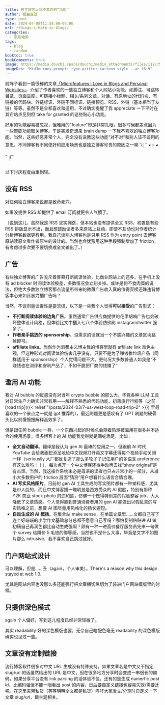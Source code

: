```yaml
---
title: 独立博客上我不喜欢的“功能”
author: 椒盐豆豉
type: post
date: 2024-07-08T11:58:00-07:00
url: /things-i-hate-in-blogs/
categories:
  - 重启电脑
tags:
  - blog
  - random
booktoc: true
bookComments: true
image: https://media.douchi.space/douchi/media_attachments/files/112/752/308/652/174/823/original/782f1cc5175907fe.png
imageDes: "MidJourney prompt: type writter cartoon style --ar 16:9"
---
```


前阵子看到一篇很棒的文章[「Microfeatures I Love in Blogs and Personal Websites」](https://danilafe.com/blog/blog_microfeatures/?utm_source=blog.douchi.space)，介绍了作者喜欢的一些独立博客和个人网站小功能，如脚注、可跳转目录、页面进度、可链接小标题、相关/系列文章、对话、有原地址的代码块、有链接的代码块、外链标识、外链不同标识、链接预览、RSS、外链（基本相当于友链）等等。虽然不是全都喜欢和适用，不过确实提醒了我 appreciate 一下平时在其它站点见到但 take for granted 的这些贴心小功能。

好用的功能容易被忽视，但难用的“feature”却是非常扎眼，很多时候都差点因为一些蹩脚功能取关博客。于是突发奇想来 brain dump 一下我不喜欢的独立博客功能。当然，这些好恶非常个人，完全没有说教这些功能“对不对“和别人该不该用的意思，不同博客有不同便好和应用场景也是独立博客珍贵的原因之一嘛乁། ˵ ◕ – ◕ ˵ །ㄏ

<!--more-->

以下讨厌程度由重到轻。

## 没有 RSS
对任何独立博客来说都是致命死穴。

如果没提供 RSS 却提供了 email 订阅就更令人气愤了。

（说到这儿，虽然我是 RSS 坚实拥趸，但本站也没有提供全文 RSS，初衷是有些 RSS 排版显示不出，而且想鼓励读者多来原站上互动，即便不互动也对作者统计分析博客数据更有用。我自己读别人博客也是只用 RSS 作为 entry point 去博客原站读原文看作者原生的设计的。当然也会犹豫用这种手段强制增加了 friction，有考虑过多次要不要切换成全文输出了。）

## 广告
有些独立博客的广告充斥着屏幕打断阅读体验，比商业网站上的还多，在手机上没有 ad blocker 时阅读体验极差，多数情况会立刻关掉。或许是何不食肉糜的说法，但绝大多数独立博客那点流量所带来的微薄广告收入真的值得买椟还珠违背博客本心来如此暴力插广告吗？

当然，不谈剂量谈毒性是耍流氓，以下是一些我个人觉得**可以接受**的广告形式：
- **不打断阅读体验的边角广告**。虽然通常广告供应商提供的花里胡哨广告也会破坏整体设计风格，但体验比文中插入七八个体验仿佛刷 instagram/twitter 强多了。
- **作者亲手挑选的 sponsorship**。没需求的话就当一个不感兴趣的文章区块跳掉即可。
- **affiliate links**。当然作为消费主义博主我的博客里就有 affiliate link 难免主观，但这种形式对阅读体验伤害几乎没有，只要不是为了赚钱推垃圾产品（同样适用于 sponsorship）个人觉得问题不大。更何况大多数普通人如我是“不赚钱也在测评和安利产品了，不如干脆把厂商的钱赚了”

## 滥用 AI 功能
我对 AI bubble 的反感没有对当年 crypto bubble 的那么大，毕竟各种 LLM 工具对日常生产力确实非常有用——解释不熟悉的代码功能、初筛旅行行程等（之前 [road trip]({{< relref "/posts/2024-03/7-us-west-loop-road-trip-2" >}}) 里最喜欢的一个景点之一就是 gpt 推荐的），最近刷题更是感叹有了 GPT 刷题的硬骨头比以前慢慢搜解释高效多了。

但是跟任何 bubble 一样，一个东西兴起的时候总会随着热潮被滥用在很多并不适合的使用场景，很多博客上的 AI 功能我觉得就是画蛇添足。比如：
- **全文自动翻译**。翻译是我认为 gen AI 最棒的应用之一，但跟前 AI 时代 YouTube 会给我画蛇添足地给中文视频打开英文字幕还得每个视频手动关闭一样（seriouslly 大厂都反复造了那么多轮子了记住用户的多语言 preference 有这么难吗！！），每次点开一个中文博客还得手动再去找“show original“是有点烦。当然，我这操作系统未必是母语的读者也只占非常小的一部分，从减小大多数用户的 friction 层面“猜测”用户想看什么语言合情合理。
- **AI 写实风格图片**。目前的 gen AI 工具生成的写实图片都有一种塑料感，尤其是带人脸的，而且中文博客插一堆明显是西方受众的 AI 假脸，特别有那种 Y2K 商业 stock photo 的违和感，仿佛一个做得特别差的假脸整容 job，大大降低了文章质感。个人觉得直到普通消费者用的 gen AI 能做出以假乱真的写实风格之前，想要 AI 图尽量用风格化的扬长避短。
- **自动生成的 AI 概括**。在集合站 make sense，在单篇文章里……文都自己写了连个好端端的小学作文基础总分总都不愿意自己写吗？哪怕复制粘贴进 AI 做初稿自己再润色都比自动生成强啊？颇有一种一进高价餐厅服务员先来一句做个 survey 给降价 5 毛钱的侮辱感。当然也不是什么大事，毕竟是文字不如图片那么 intrusive，我不喜欢自己跳过就好。

## 门户网站式设计
可以理解，但是……丑（again，个人审美）。There's a reason why this design stayed at web 1.0.

尤其是网站内容也没那么多还能强行把文章横切纵切为了装进门户网站模版里的时候。

## 只提供深色模式
again 个人偏好，写到这儿程度已经非常轻微了。

其实 readability 好的深色模版也罢，无奈自己瞎配色毫无 readability 的深色模版确实也见过一些。

## 文章没有定制链接
流行博客软件很多对中文 URL 生成没有特殊支持，如果文章名是中文又不指定 slug/url 的话虽然给出的 URL 是中文，但在很多地方分享时会变成一串很长的编码，如果分享平台没有 link parsing 的话体验不佳。还有的是生成 numerfic post id，比编码强但不能一眼看出 post 的内容，日后要自定义链接也容易失效/需要迁移。在这里夹带私货（等等明明全文都是私货）呼吁大家发文/分享时自定义一下文章 slug/url，跟主题相关。